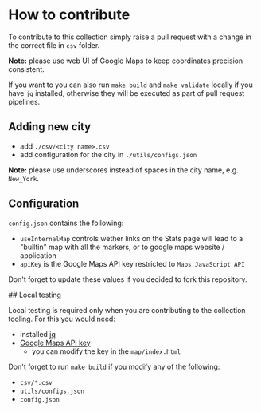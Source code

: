 # How to contribute

To contribute to this collection simply raise a pull request with a change in the correct file in `csv` folder.

**Note:** please use web UI of Google Maps to keep coordinates precision consistent.

If you want to you can also run `make build` and `make validate` locally if you have `jq` installed, otherwise they will be executed as part of pull request pipelines.

## Adding new city

* add `./csv/<city name>.csv`
* add configuration for the city in `./utils/configs.json`

**Note:** please use underscores instead of spaces in the city name, e.g. `New_York`.

## Configuration

`config.json` contains the following:

* `useInternalMap` controls wether links on the Stats page will lead to a "builtin" map with all the markers, or to google maps website / application
* `apiKey` is the Google Maps API key restricted to `Maps JavaScript API`

Don't forget to update these values if you decided to fork this repository.

## Local testing

Local testing is required only when you are contributing to the collection tooling. For this you would need:

* installed [jq](https://stedolan.github.io/jq/)
* [Google Maps API key](https://developers.google.com/maps/documentation/javascript/get-api-key#creating-api-keys)
  * you can modify the key in the `map/index.html`

Don't forget to run `make build` if you modify any of the following:
* `csv/*.csv`
* `utils/configs.json`
* `config.json`
